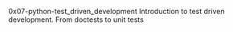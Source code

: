 0x07-python-test_driven_development
Introduction to test driven development. From doctests to
unit tests